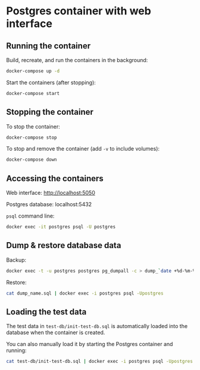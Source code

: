 # Postgres container with web interface

## Running the container

Build, recreate, and run the containers in the background:

```bash
docker-compose up -d
```

Start the containers (after stopping):

```bash
docker-compose start
```

## Stopping the container

To stop the container:

```bash
docker-compose stop
```

To stop and remove the container (add `-v` to include volumes):

```bash
docker-compose down
```

## Accessing the containers

Web interface: [http://localhost:5050](http://localhost:5050)

Postgres database: localhost:5432

`psql` command line:

```bash
docker exec -it postgres psql -U postgres
```

## Dump & restore database data

Backup:

```bash
docker exec -t -u postgres postgres pg_dumpall -c > dump_`date +%d-%m-%Y"_"%H_%M_%S`.sql
```

Restore:

```bash
cat dump_name.sql | docker exec -i postgres psql -Upostgres
```

## Loading the test data

The test data in `test-db/init-test-db.sql` is automatically loaded into the database when the container is created.

You can also manually load it by starting the Postgres container and running:

```bash
cat test-db/init-test-db.sql | docker exec -i postgres psql -Upostgres
```
